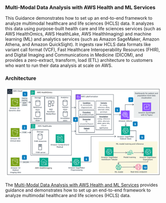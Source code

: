 ### Multi-Modal Data Analysis with AWS Health and ML Services
This Guidance demonstrates how to set up an end-to-end framework to analyze multimodal healthcare and life sciences (HCLS) data. It analyzes this data using purpose-built health care and life sciences services (such as AWS HealthOmics, AWS HealthLake, AWS HealthImaging) and machine learning (ML) and analytics services (such as Amazon SageMaker, Amazon Athena, and Amazon QuickSight). It ingests raw HCLS data formats like variant call format (VCF), Fast Healthcare Interoperability Resources (FHIR), and Digital Imaging and Communications in Medicine (DICOM), and provides a zero-extract, transform, load (ETL) architecture to customers who want to run their data analysis at scale on AWS.

### Architecture
![Multi-Modal Data Analysis with AWS Health and ML Services](../../../resources/images/multi-modal-data-analysis-with-aws-health.png)

The [Multi-Modal Data Analysis with AWS Health and ML Services](https://aws.amazon.com/solutions/guidance/multi-modal-data-analysis-with-aws-health-and-ml-services/?did=sl_card&trk=sl_card) provides guidance and demonstrates how to set up an end-to-end framework to analyze multimodal healthcare and life sciences (HCLS) data.